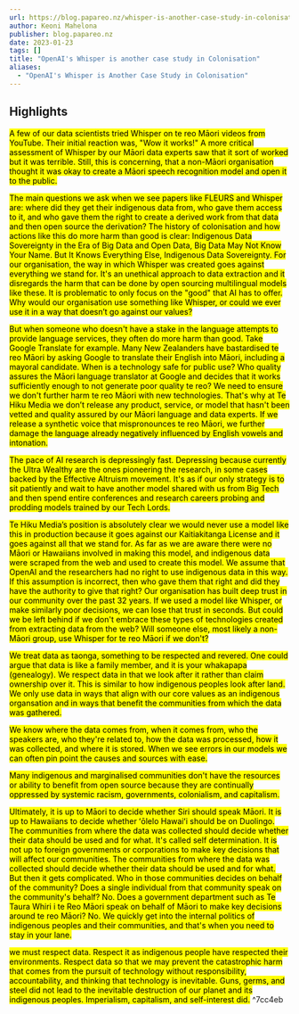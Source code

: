 ```yaml
---
url: https://blog.papareo.nz/whisper-is-another-case-study-in-colonisation/
author: Keoni Mahelona
publisher: blog.papareo.nz
date: 2023-01-23
tags: []
title: "OpenAI's Whisper is another case study in Colonisation"
aliases:
  - "OpenAI's Whisper is Another Case Study in Colonisation"
---
```


## Highlights
<mark>A few of our data scientists tried Whisper on te reo Māori videos from YouTube. Their initial reaction was, "Wow it works!" A more critical assessment of Whisper by our Māori data experts saw that it sort of worked but it was terrible. Still, this is concerning, that a non-Māori organisation thought it was okay to create a Māori speech recognition model and open it to the public.</mark>

<mark>The main questions we ask when we see papers like FLEURS and Whisper are: where did they get their indigenous data from, who gave them access to it, and who gave them the right to create a derived work from that data and then open source the derivation? The history of colonisation and how actions like this do more harm than good is clear: Indigenous Data Sovereignty in the Era of Big Data and Open Data, Big Data May Not Know Your Name. But It Knows Everything Else, Indigenous Data Sovereignty. For our organisation, the way in which Whisper was created goes against everything we stand for. It's an unethical approach to data extraction and it disregards the harm that can be done by open sourcing multilingual models like these. It is problematic to only focus on the "good" that AI has to offer. Why would our organisation use something like Whisper, or could we ever use it in a way that doesn’t go against our values?</mark>

<mark>But when someone who doesn't have a stake in the language attempts to provide language services, they often do more harm than good. Take Google Translate for example. Many New Zealanders have bastardised te reo Māori by asking Google to translate their English into Māori, including a mayoral candidate. When is a technology safe for public use? Who quality assures the Māori language translator at Google and decides that it works sufficiently enough to not generate poor quality te reo? We need to ensure we don't further harm te reo Māori with new technologies. That's why at Te Hiku Media we don’t release any product, service, or model that hasn't been vetted and quality assured by our Māori language and data experts. If we release a synthetic voice that mispronounces te reo Māori, we further damage the language already negatively influenced by English vowels and intonation.</mark>

<mark>The pace of AI research is depressingly fast. Depressing because currently the Ultra Wealthy are the ones pioneering the research, in some cases backed by the Effective Altruism movement. It's as if our only strategy is to sit patiently and wait to have another model shared with us from Big Tech and then spend entire conferences and research careers probing and prodding models trained by our Tech Lords.</mark>

<mark>Te Hiku Media’s position is absolutely clear we would never use a model like this in production because it goes against our Kaitiakitanga License and it goes against all that we stand for. As far as we are aware there were no Māori or Hawaiians involved in making this model, and indigenous data were scraped from the web and used to create this model. We assume that OpenAI and the researchers had no right to use indigenous data in this way. If this assumption is incorrect, then who gave them that right and did they have the authority to give that right? Our organisation has built deep trust in our community over the past 32 years. If we used a model like Whisper, or make similarly poor decisions, we can lose that trust in seconds. But could we be left behind if we don't embrace these types of technologies created from extracting data from the web? Will someone else, most likely a non-Māori group, use Whisper for te reo Māori if we don't?</mark>

<mark>We treat data as taonga, something to be respected and revered. One could argue that data is like a family member, and it is your whakapapa (genealogy). We respect data in that we look after it rather than claim ownership over it. This is similar to how indigenous peoples look after land. We only use data in ways that align with our core values as an indigenous organsation and in ways that benefit the communities from which the data was gathered.</mark>

<mark>We know where the data comes from, when it comes from, who the speakers are, who they're related to, how the data was processed, how it was collected, and where it is stored. When we see errors in our models we can often pin point the causes and sources with ease.</mark>

<mark>Many indigenous and marginalised communities don't have the resources or ability to benefit from open source because they are continually oppressed by systemic racism, governments, colonialism, and capitalism.</mark>

<mark>Ultimately, it is up to Māori to decide whether Siri should speak Māori. It is up to Hawaiians to decide whether ʻōlelo Hawaiʻi should be on Duolingo. The communities from where the data was collected should decide whether their data should be used and for what. It's called self determination. It is not up to foreign governments or corporations to make key decisions that will affect our communities. The communities from where the data was collected should decide whether their data should be used and for what. But then it gets complicated. Who in those communities decides on behalf of the community? Does a single individual from that community speak on the community's behalf? No. Does a government department such as Te Taura Whiri i te Reo Māori speak on behalf of Māori to make key decisions around te reo Māori? No. We quickly get into the internal politics of indigenous peoples and their communities, and that's when you need to stay in your lane.</mark>

<mark>we must respect data. Respect it as indigenous people have respected their environments. Respect data so that we may prevent the catastrophic harm that comes from the pursuit of technology without responsibility, accountability, and thinking that technology is inevitable. Guns, germs, and steel did not lead to the inevitable destruction of our planet and its indigenous peoples. Imperialism, capitalism, and self-interest did.</mark> ^7cc4eb